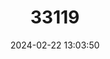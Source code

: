 ---
title: "33119"
category: "Shorea johorensis"
draft: false
date: 2024-02-22 13:03:50
languages:
  English: ["Light Red Meranti"]
  Malay: ["Meranti Majau", "Plapok", "Seraya Majau"]
---